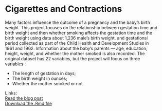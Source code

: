 # Cigarettes and Contractions

Many factors influence the outcome of a pregnancy and the baby’s birth weight. This project focuses on the relationship between gestation time and birth weight and then whether smoking affects the gestation time and the birth weight using data about 1,236 male’s birth weight, and gestational period collected as part of the Child Health and Development Studies in 1961 and 1962.
Information about the baby’s parents — age, education, height, weight, and whether the mother smoked is also recorded. The original dataset has 22 variables, but the project will focus on three variables :

- The length of gestation in days;
- The birth weight in ounces;
- Whether the mother smoked or not.

Links:\
[Read the blog post](https://maevassi.github.io/mini-project1/maeva_assi_cigarettes_and_contractions.html) \
[Download the .Rmd file](https://maevassi.github.io/mini-project1/maeva_assi_cigarettes_and_contractions.Rmd)
